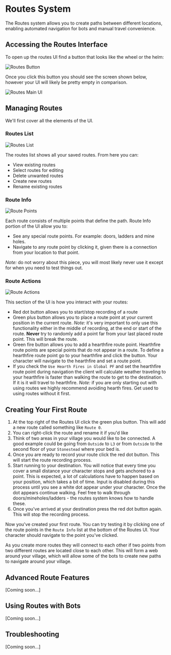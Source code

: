 # Routes System

The Routes system allows you to create paths between different locations, enabling automated navigation for bots and manual travel convenience.

## Accessing the Routes Interface

To open up the routes UI find a button that looks like the wheel or the helm:

![Routes Button](../images/routes/routes_button.png)
 
Once you click this button you should see the screen shown below, however your UI will likely be pretty empty in comparison.

![Routes Main UI](../images/routes/routes_main_ui.png)

## Managing Routes

We'll first cover all the elements of the UI.

### Routes List

![Routes List](../images/routes/routes_list.png)

The routes list shows all your saved routes. From here you can:
- View existing routes
- Select routes for editing
- Delete unwanted routes
- Create new routes
- Rename existing routes

### Route Info

![Route Points](../images/routes/route_points.png)

Each route consists of multiple points that define the path. Route Info portion of the UI allow you to:
- See any special route points. For example: doors, ladders and mine holes.
- Navigate to any route point by clicking it, given there is a connection from your location to that point.

*Note:* do not worry about this piece, you will most likely never use it except for when you need to test things out.

### Route Actions

![Route Actions](../images/routes/routes_actions.png)

This section of the UI is how you interact with your routes:
- Red dot button allows you to start/stop recording of a route
- Green plus button allows you to place a route point at your current position in the current route. *Note:* it's very important to only use this functionality either in the middle of recording, at the end or start of the route. **Never** try to randomly add a point far from your last placed route point. This will break the route.
- Green fire button allows you to add a hearthfire route point. Hearthfire route points are special points that do not appear in a route. To define a hearthfire route point go to your hearthfire and click the button. Your character will navigate to the hearthfire and set a route point.
- If you check the `Use Hearth Fires in Global PF` and set the hearthfire route point during navigation the client will calculate weather traveling to your hearthfire is faster than walking the route to get to the destination. If it is it will travel to hearthfire.
*Note:* if you are only starting out with using routes we highly recommend avoiding hearth fires. Get used to using routes without it first.

## Creating Your First Route

1. At the top right of the Routes UI click the green plus button. This will add a new route called something like `Route 0`.
2. You can right-click the route and rename it if you'd like
3. Think of two areas in your village you would like to be connected. A good example could be going from `Outside` to `L3` or from `Outside` to the second floor of your `Stonestead` where your bed is.
4. Once you are ready to record your route click the red dot button. This will start the route recording process.
5. Start running to your destination. You will notice that every time you cover a small distance your character stops and gets anchored to a point. This is expected, a lot of calculations have to happen based on your position, which takes a bit of time. Input is disabled during this process until you see a white dot appear under your character. Once the dot appears continue walking. Feel free to walk through doors/mineholes/ladders - the routes system knows how to handle these.
6. Once you've arrived at your destination press the red dot button again. This will stop the recording process.

Now you've created your first route. You can try testing it by clicking one of the route points in the `Route Info` list at the bottom of the Routes UI. Your character should navigate to the point you've clicked.

As you create more routes they will connect to each other if two points from two different routes are located close to each other. This will form a web around your village, which will allow some of the bots to create new paths to navigate around your village.

## Advanced Route Features

[Coming soon...]

## Using Routes with Bots

[Coming soon...]

## Troubleshooting

[Coming soon...]